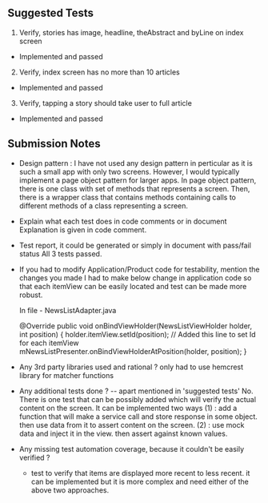 
## Suggested Tests

1) Verify, stories has image, headline, theAbstract and byLine on index screen
 - Implemented and passed
2) Verify, index screen has no more than 10 articles
 - Implemented and passed
3) Verify, tapping a story should take user to full article
 - Implemented and passed
 
 ## Submission Notes

* Design pattern : I have not used any design pattern in perticular as it is such a small app with only two screens. However, I would typically 
  implement a page object pattern for larger apps. In page object pattern, there is one class with set of methods that represents a screen. 
  Then, there is a wrapper class that contains methods containing calls to different methods of a class representing a screen.
  
* Explain what each test does in code comments or in document
  Explanation is given in code comment.
  
* Test report, it could be generated or simply in document with pass/fail status
  All 3 tests passed.
  
* If you had to modify Application/Product code for testability, mention the changes you made
  I had to make below change in application code so that each itemView can be easily located and test can be made more robust.
  
   In file - NewsListAdapter.java

    @Override
    public void onBindViewHolder(NewsListViewHolder holder, int position) {
        holder.itemView.setId(position); // Added this line to set Id for each itemView
        mNewsListPresenter.onBindViewHolderAtPosition(holder, position);
    }


* Any 3rd party libraries used and rational ?
  only had to use hemcrest library for matcher functions
  
* Any additional tests done ? -- apart mentioned in 'suggested tests'
  No. There is one test that can be possibly added which will verify the actual content on the screen. It can be implemented two ways
  (1) : add a function that will make a service call and store response in some object. then use data from it to assert content on the screen.
  (2) : use mock data and inject it in the view. then assert against known values.
  
* Any missing test automation coverage, because it couldn't be easily verified ?
  - test to verify that items are displayed more recent to less recent. it can be implemented but it is more complex and need either of the above two approaches.
  
